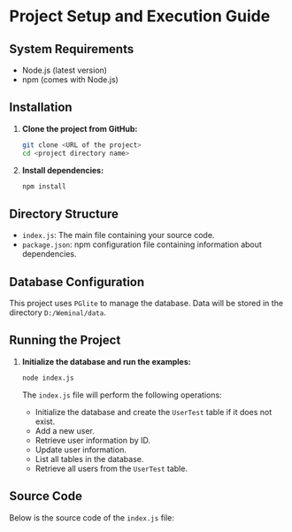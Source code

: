 # Project Setup and Execution Guide

## System Requirements

- Node.js (latest version)
- npm (comes with Node.js)

## Installation

1. **Clone the project from GitHub:**

   ```sh
   git clone <URL of the project>
   cd <project directory name>
   ```

2. **Install dependencies:**

   ```sh
   npm install
   ```

## Directory Structure

- `index.js`: The main file containing your source code.
- `package.json`: npm configuration file containing information about dependencies.

## Database Configuration

This project uses `PGlite` to manage the database. Data will be stored in the directory `D:/Weminal/data`.

## Running the Project

1. **Initialize the database and run the examples:**

   ```sh
   node index.js
   ```

   The `index.js` file will perform the following operations:
   - Initialize the database and create the `UserTest` table if it does not exist.
   - Add a new user.
   - Retrieve user information by ID.
   - Update user information.
   - List all tables in the database.
   - Retrieve all users from the `UserTest` table.

## Source Code

Below is the source code of the `index.js` file:
